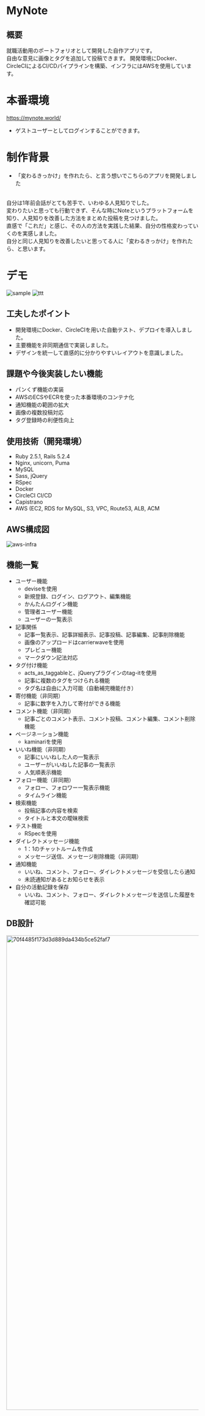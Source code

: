 # MyNote

## 概要
就職活動用のポートフォリオとして開発した自作アプリです。<br />
自由な意見に画像とタグを追加して投稿できます。
開発環境にDocker、CircleCIによるCI/CDパイプラインを構築、インフラにはAWSを使用しています。

# 本番環境
https://mynote.world/
* ゲストユーザーとしてログインすることができます。

# 制作背景
* 「変わるきっかけ」を作れたら、と言う想いでこちらのアプリを開発しました
<br />
自分は1年前会話がとても苦手で、いわゆる人見知りでした。<br />
変わりたいと思っても行動できず、そんな時にNoteというプラットフォームを知り、人見知りを改善した方法をまとめた投稿を見つけました。<br />
直感で「これだ」と感じ、その人の方法を実践した結果、自分の性格変わっていくのを実感しました。<br />
自分と同じ人見知りを改善したいと思ってる人に「変わるきっかけ」を作れたら、と思います。

# デモ
![sample](https://user-images.githubusercontent.com/61116343/86710699-35c45080-c056-11ea-9b3d-47b2d922ed63.gif)
![ttt](https://user-images.githubusercontent.com/61116343/86717276-fbaa7d00-c05c-11ea-85f5-b7b1b1a2f585.gif)


## 工夫したポイント
* 開発環境にDocker、CircleCIを用いた自動テスト、デプロイを導入しました。
* 主要機能を非同期通信で実装しました。
* デザインを統一して直感的に分かりやすいレイアウトを意識しました。

## 課題や今後実装したい機能
* パンくず機能の実装
* AWSのECSやECRを使った本番環境のコンテナ化
* 通知機能の範囲の拡大
* 画像の複数投稿対応
* タグ登録時の利便性向上

## 使用技術（開発環境）
* Ruby 2.5.1, Rails 5.2.4
* Nginx, unicorn, Puma
* MySQL
* Sass, jQuery
* RSpec
* Docker
* CircleCI CI/CD
* Capistrano
* AWS (EC2, RDS for MySQL, S3, VPC, Route53, ALB, ACM

## AWS構成図
![aws-infra](https://user-images.githubusercontent.com/61116343/87843208-a2a8d780-c8ed-11ea-921d-fe6a9dd45b6e.png)

## 機能一覧
- ユーザー機能
  - deviseを使用
  - 新規登録、ログイン、ログアウト、編集機能
  - かんたんログイン機能
  - 管理者ユーザー機能
  - ユーザーの一覧表示
- 記事関係
  - 記事一覧表示、記事詳細表示、記事投稿、記事編集、記事削除機能
  - 画像のアップロードはcarrierwaveを使用
  - プレビュー機能
  - マークダウン記法対応
- タグ付け機能
  - acts_as_taggableと、jQueryプラグインのtag-itを使用
  - 記事に複数のタグをつけられる機能
  - タグ名は自由に入力可能（自動補完機能付き）
- 寄付機能（非同期）
  - 記事に数字を入力して寄付ができる機能
- コメント機能（非同期）
  - 記事ごとのコメント表示、コメント投稿、コメント編集、コメント削除機能
- ページネーション機能
  - kaminariを使用
- いいね機能（非同期）
  - 記事にいいねした人の一覧表示
  - ユーザーがいいねした記事の一覧表示
  - 人気順表示機能
- フォロー機能（非同期）
  - フォロー、フォロワー一覧表示機能
  - タイムライン機能
- 検索機能
  - 投稿記事の内容を検索
  - タイトルと本文の曖昧検索
- テスト機能
  - RSpecを使用
- ダイレクトメッセージ機能
  - 1：1のチャットルームを作成
  - メッセージ送信、メッセージ削除機能（非同期）
- 通知機能
  - いいね、コメント、フォロー、ダイレクトメッセージを受信したら通知
  - 未読通知があるとお知らせを表示
- 自分の活動記録を保存
  - いいね、コメント、フォロー、ダイレクトメッセージを送信した履歴を確認可能


## DB設計
<img width="1241" alt="70f4485f173d3d889da434b5ce52faf7" src="https://user-images.githubusercontent.com/61116343/85198895-cc8ad080-b326-11ea-9f81-68be47d1f8a9.png">
